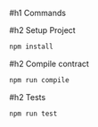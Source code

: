 #h1 Commands

#h2 Setup Project

```bash
npm install
```

#h2 Compile contract

```bash
npm run compile
```

#h2 Tests

```bash
npm run test
```
